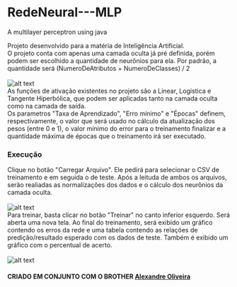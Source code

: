 # RedeNeural---MLP
A multilayer perceptron using java

Projeto desenvolvido para a matéria de Inteligência Artificial. <br>
O projeto conta com apenas uma camada oculta já pré definida, porém podem ser escolhido a quantidade de neurônios para ela. Por padrão, a quantidade será (NumeroDeAtributos + NumeroDeClasses) / 2 <br>
<br>
![alt text](https://github.com/riccihenrique/RedeNeural---MLP/blob/master/RedeNeural%20-%20MLP/src/arquivos/index.PNG)
<br>
As funções de ativação existentes no projeto são a Linear, Logistica e Tangente Hiperbólica, que podem ser aplicadas tanto na camada oculta como na camada de saída. <br>
Os parametros "Taxa de Aprendizado", "Erro mínimo" e "Épocas" definem, respectivamente, o valor que será usado no cálculo da atualização dos pesos (entre 0 e 1), o valor mínimo do error para o treinamento finalizar e
a quantidade máxima de épocas que o treinamento irá ser executado. <br>

### Execução

Clique no botão "Carregar Arquivo". Ele pedirá para selecionar o CSV de treinamento e em seguida o de teste. Após a leituda de ambos os arquivos, serão realiadas as normalizações 
dos dados e o cálculo dos neurônios da camada oculta. <br>
<br>
![alt text](https://github.com/riccihenrique/RedeNeural---MLP/blob/master/RedeNeural%20-%20MLP/src/arquivos/readFile.PNG)
<br>
Para treinar, basta clicar no botão "Treinar" no canto inferior esquerdo. Será aberta uma nova tela. Ao final do treinamento, será exibido um gráfico contendo os erros da rede e 
uma tabela contendo as relações de predição/resultado esperado com os dados de teste. Também é exibido um gráfico com o percentual de acerto. <br>
<br>
![alt text](https://github.com/riccihenrique/RedeNeural---MLP/blob/master/RedeNeural%20-%20MLP/src/arquivos/train.PNG)
<br>

#### CRIADO EM CONJUNTO COM O BROTHER [Alexandre Oliveira](https://github.com/AlekOliveira)
